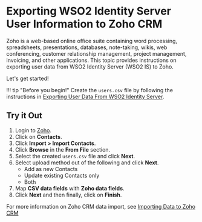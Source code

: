 # Exporting WSO2 Identity Server User Information to Zoho CRM

Zoho is a web-based online office suite containing word processing, spreadsheets, presentations, databases, note-taking, 
wikis, web conferencing, customer relationship management, project management, invoicing, and other applications. 
This topic provides instructions on exporting user data from WSO2 Identity Server (WSO2 IS) to Zoho. 

Let's get started!

!!! tip "Before you begin!"
    Create the `users.csv` file by following the instructions in 
    [Exporting User Data From WSO2 Identity Server]({{base_path}}/guides/users/sync-user-accounts/sync-account-overview).
    
## Try it Out

1. Login to [Zoho](https://www.zoho.com/crm/).
2. Click on **Contacts**.
3. Click **Import > Import Contacts**.
4. Click **Browse** in the **From File** section.
5. Select the created `users.csv` file and click **Next**.
6. Select upload method out of the following and click **Next**.
    - Add as new Contacts
    - Update existing Contacts only
    - Both
7. Map **CSV data fields** with **Zoho data fields**.
8. Click **Next** and then finally, click on **Finish**.

For more information on Zoho CRM data import, see [Importing Data to Zoho CRM](https://help.zoho.com/portal/en/kb/crm/data-administration/import-data/articles/import-data)
